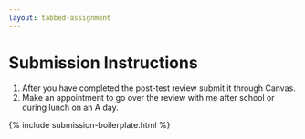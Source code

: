 ```yaml
---
layout: tabbed-assignment
---
```


# Submission Instructions

1. After you have completed the post-test review submit it through Canvas.
1. Make an appointment to go over the review with me after school or during lunch on an A day.

{% include submission-boilerplate.html %}

<!-- Don't edit links here, change them in _data/assignment.yml instead, -->

[slides]: <{{site.data.assignment.slides}}>
[template]: <{{site.data.assignment.template}}>
